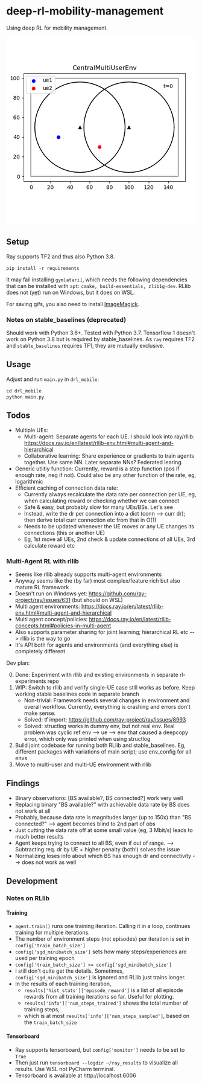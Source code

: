 # deep-rl-mobility-management

Using deep RL for mobility management.

![example](docs/gifs/v03.gif)

## Setup

Ray supports TF2 and thus also Python 3.8.

```
pip install -r requirements
```

It may fail installing `gym[atari]`, which needs the following dependencies that can be installed with `apt`:
`cmake, build-essentials, zlib1g-dev`. 
RLlib does not ([yet](https://github.com/ray-project/ray/issues/631)) run on Windows, but it does on WSL.

For saving gifs, you also need to install [ImageMagick](https://imagemagick.org/index.php).

### Notes on stable_baselines (deprecated)

Should work with Python 3.6+. Tested with Python 3.7. 
Tensorflow 1 doesn't work on Python 3.8 but is required by stable_baselines.
As `ray` requires TF2 and `stable_baselines` requires TF1, they are mutually exclusive.


## Usage

Adjust and run `main.py` in `drl_mobile`:

```
cd drl_mobile
python main.py
```

## Todos

* Multiple UEs: 
    * Multi-agent: Separate agents for each UE. I should look into ray/rllib: https://docs.ray.io/en/latest/rllib-env.html#multi-agent-and-hierarchical
    * Collaborative learning: Share experience or gradients to train agents together. Use same NN. Later separate NNs? Federated learing.
* Generic utlitiy function: Currently, reward is a step function (pos if enough rate, neg if not). Could also be any other function of the rate, eg, logarithmic
* Efficient caching of connection data rate:
    * Currently always recalculate the data rate per connection per UE, eg, when calculating reward or checking whether we can connect
    * Safe & easy, but probably slow for many UEs/BSs. Let's see
    * Instead, write the dr per connection into a dict (conn --> curr dr); then derive total curr connection etc from that in O(1)
    * Needs to be updated whenever the UE moves or any UE changes its connections (this or another UE)
    * Eg, 1st move all UEs, 2nd check & update connections of all UEs, 3rd calculate reward etc

### Multi-Agent RL with rllib

* Seems like rllib already supports multi-agent environments
* Anyway seems like the (by far) most complex/feature rich but also mature RL framework
* Doesn't run on Windows yet: https://github.com/ray-project/ray/issues/631 (but should on WSL)
* Multi agent environments: https://docs.ray.io/en/latest/rllib-env.html#multi-agent-and-hierarchical
* Multi agent concept/policies: https://docs.ray.io/en/latest/rllib-concepts.html#policies-in-multi-agent
* Also supports parameter sharing for joint learning; hierarchical RL etc --> rllib is the way to go
* It's API both for agents and environments (and everything else) is completely different

Dev plan:

0. Done: Experiment with rllib and existing environments in separate rl-experiments repo
1. WIP: Switch to rllib and verify single-UE case still works as before. Keep working stable baselines code in separate branch
    * Non-trivial: Framework needs several changes in environment and overall workflow. Currently, everything is crashing and errors don't make sense.
    * Solved: tf import; https://github.com/ray-project/ray/issues/8993
    * Solved: structlog works in dummy env, but not real env. Real problem was cyclic ref env --> ue --> env that caused a deepcopy error, which only was printed when using structlog
2. Build joint codebase for running both RLlib and stable_baselines. Eg, different packages with variations of main script; use env_config for all envs
2. Move to multi-user and multi-UE environment with rllib

## Findings

* Binary observations: [BS available?, BS connected?] work very well
* Replacing binary "BS available?" with achievable data rate by BS does not work at all
* Probably, because data rate is magnitudes larger (up to 150x) than "BS connected?" --> agent becomes blind to 2nd part of obs
* Just cutting the data rate off at some small value (eg, 3 Mbit/s) leads to much better results
* Agent keeps trying to connect to all BS, even if out of range. --> Subtracting req. dr by UE + higher penalty (both!) solves the issue
* Normalizing loses info about which BS has enough dr and connectivity --> does not work as well

## Development

### Notes on RLlib

#### Training

* `agent.train()` runs one training iteration. Calling it in a loop, continues training for multiple iterations.
* The number of environment steps (not episodes) per iteration is set in `config['train_batch_size']`
* `config['sgd_minibatch_size']` sets how many steps/experiences are used per training epoch
* `config['train_batch_size'] >= config['sgd_minibatch_size']`
* I still don't quite get the details. Sometimes, `config['sgd_minibatch_size']` is ignored and RLlib just trains longer.
* In the results of each training iteration, 
    * `results['hist_stats']['episode_reward']` is a list of all episode rewards from all training iterations so far. Useful for plotting.
    * `results['info']['num_steps_trained']` shows the total number of training steps, 
    * which is at most `results['info']['num_steps_sampled']`, based on the `train_batch_size`

#### Tensorboard

* Ray supports tensorboard, but `config['monitor']` needs to be set to `True`
* Then just run `tensorboard --logdir ~/ray_results` to visualize all results. Use WSL not PyCharm terminal.
* Tensorboard is available at http://localhost:6006
